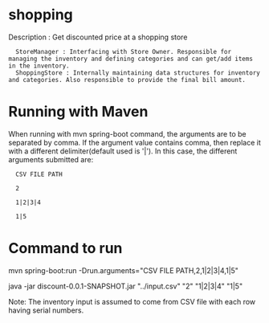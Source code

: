 # shopping
   Description : 
      Get discounted price at a shopping store
      
      StoreManager : Interfacing with Store Owner. Responsible for managing the inventory and defining categories and can get/add items in the inventory.
      ShoppingStore : Internally maintaining data structures for inventory and categories. Also responsible to provide the final bill amount.

# Running with Maven
  When running with mvn spring-boot command, the arguments are to be separated by comma.
  If the argument value contains comma, then replace it with a different delimiter(default used is '|').
  In this case, the different arguments submitted are:
      
      CSV FILE PATH
      
      2
      
      1|2|3|4
      
      1|5
  
# Command to run
mvn spring-boot:run -Drun.arguments="CSV FILE PATH,2,1|2|3|4,1|5"

java -jar discount-0.0.1-SNAPSHOT.jar "../input.csv" "2" "1|2|3|4" "1|5"

Note: The inventory input is assumed to come from CSV file with each row having serial numbers.
